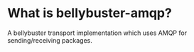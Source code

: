What is bellybuster-amqp?
========================

A bellybuster transport implementation which uses AMQP for sending/receiving packages.
